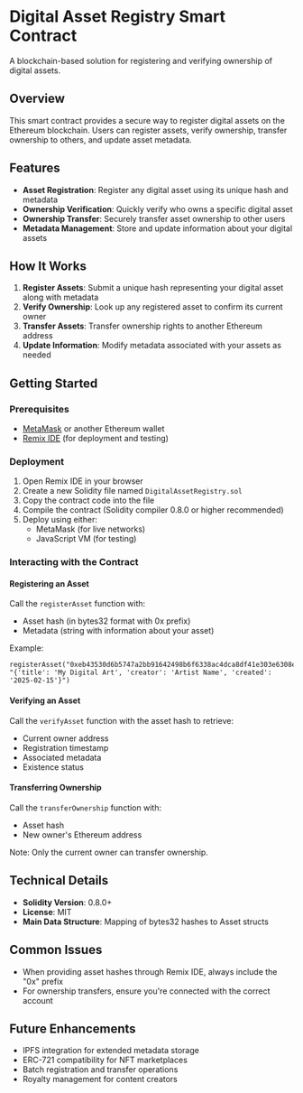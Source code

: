 # Digital Asset Registry Smart Contract

A blockchain-based solution for registering and verifying ownership of digital assets.

## Overview

This smart contract provides a secure way to register digital assets on the Ethereum blockchain. Users can register assets, verify ownership, transfer ownership to others, and update asset metadata.

## Features

- **Asset Registration**: Register any digital asset using its unique hash and metadata
- **Ownership Verification**: Quickly verify who owns a specific digital asset
- **Ownership Transfer**: Securely transfer asset ownership to other users
- **Metadata Management**: Store and update information about your digital assets

## How It Works

1. **Register Assets**: Submit a unique hash representing your digital asset along with metadata
2. **Verify Ownership**: Look up any registered asset to confirm its current owner
3. **Transfer Assets**: Transfer ownership rights to another Ethereum address
4. **Update Information**: Modify metadata associated with your assets as needed

## Getting Started

### Prerequisites

- [MetaMask](https://metamask.io/) or another Ethereum wallet
- [Remix IDE](https://remix.ethereum.org/) (for deployment and testing)

### Deployment

1. Open Remix IDE in your browser
2. Create a new Solidity file named `DigitalAssetRegistry.sol`
3. Copy the contract code into the file
4. Compile the contract (Solidity compiler 0.8.0 or higher recommended)
5. Deploy using either:
   - MetaMask (for live networks)
   - JavaScript VM (for testing)

### Interacting with the Contract

#### Registering an Asset

Call the `registerAsset` function with:

- Asset hash (in bytes32 format with 0x prefix)
- Metadata (string with information about your asset)

Example:

```
registerAsset("0xeb43530d6b5747a2bb91642498b6f6338ac4dca8df41e303e6308ed2300d0a8a", "{'title': 'My Digital Art', 'creator': 'Artist Name', 'created': '2025-02-15'}")
```

#### Verifying an Asset

Call the `verifyAsset` function with the asset hash to retrieve:

- Current owner address
- Registration timestamp
- Associated metadata
- Existence status

#### Transferring Ownership

Call the `transferOwnership` function with:

- Asset hash
- New owner's Ethereum address

Note: Only the current owner can transfer ownership.

## Technical Details

- **Solidity Version**: 0.8.0+
- **License**: MIT
- **Main Data Structure**: Mapping of bytes32 hashes to Asset structs

## Common Issues

- When providing asset hashes through Remix IDE, always include the "0x" prefix
- For ownership transfers, ensure you're connected with the correct account

## Future Enhancements

- IPFS integration for extended metadata storage
- ERC-721 compatibility for NFT marketplaces
- Batch registration and transfer operations
- Royalty management for content creators
